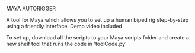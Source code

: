 MAYA AUTORIGGER

A tool for Maya which allows you to set up a human biped rig step-by-step using a friendly interface. Demo video included

To set up, download all the scripts to your Maya scripts folder and create a new shelf tool that runs the code in 'toolCode.py'
